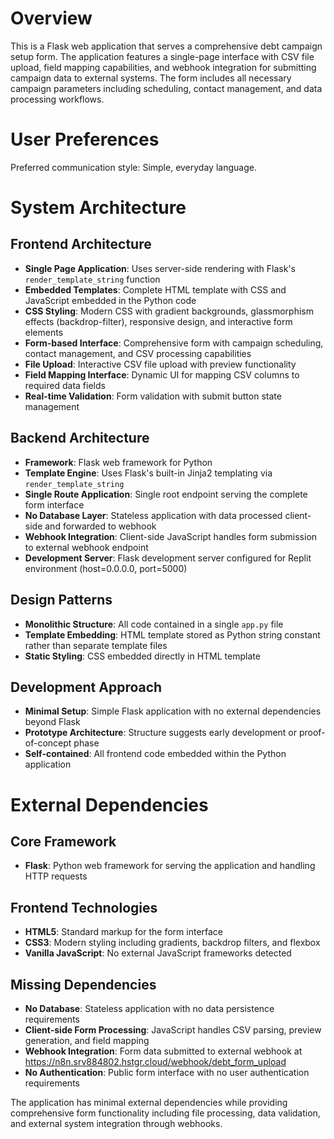 # Overview

This is a Flask web application that serves a comprehensive debt campaign setup form. The application features a single-page interface with CSV file upload, field mapping capabilities, and webhook integration for submitting campaign data to external systems. The form includes all necessary campaign parameters including scheduling, contact management, and data processing workflows.

# User Preferences

Preferred communication style: Simple, everyday language.

# System Architecture

## Frontend Architecture
- **Single Page Application**: Uses server-side rendering with Flask's `render_template_string` function
- **Embedded Templates**: Complete HTML template with CSS and JavaScript embedded in the Python code
- **CSS Styling**: Modern CSS with gradient backgrounds, glassmorphism effects (backdrop-filter), responsive design, and interactive form elements
- **Form-based Interface**: Comprehensive form with campaign scheduling, contact management, and CSV processing capabilities
- **File Upload**: Interactive CSV file upload with preview functionality
- **Field Mapping Interface**: Dynamic UI for mapping CSV columns to required data fields
- **Real-time Validation**: Form validation with submit button state management

## Backend Architecture
- **Framework**: Flask web framework for Python
- **Template Engine**: Uses Flask's built-in Jinja2 templating via `render_template_string`
- **Single Route Application**: Single root endpoint serving the complete form interface
- **No Database Layer**: Stateless application with data processed client-side and forwarded to webhook
- **Webhook Integration**: Client-side JavaScript handles form submission to external webhook endpoint
- **Development Server**: Flask development server configured for Replit environment (host=0.0.0.0, port=5000)

## Design Patterns
- **Monolithic Structure**: All code contained in a single `app.py` file
- **Template Embedding**: HTML template stored as Python string constant rather than separate template files
- **Static Styling**: CSS embedded directly in HTML template

## Development Approach
- **Minimal Setup**: Simple Flask application with no external dependencies beyond Flask
- **Prototype Architecture**: Structure suggests early development or proof-of-concept phase
- **Self-contained**: All frontend code embedded within the Python application

# External Dependencies

## Core Framework
- **Flask**: Python web framework for serving the application and handling HTTP requests

## Frontend Technologies
- **HTML5**: Standard markup for the form interface
- **CSS3**: Modern styling including gradients, backdrop filters, and flexbox
- **Vanilla JavaScript**: No external JavaScript frameworks detected

## Missing Dependencies
- **No Database**: Stateless application with no data persistence requirements
- **Client-side Form Processing**: JavaScript handles CSV parsing, preview generation, and field mapping
- **Webhook Integration**: Form data submitted to external webhook at https://n8n.srv884802.hstgr.cloud/webhook/debt_form_upload
- **No Authentication**: Public form interface with no user authentication requirements

The application has minimal external dependencies while providing comprehensive form functionality including file processing, data validation, and external system integration through webhooks.
